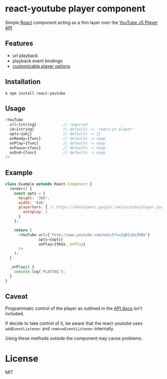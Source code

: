 react-youtube player component
=============================

Simple [React](http://facebook.github.io/react/ ) component acting as a thin layer over the [YouTube JS Player API](https://developers.google.com/youtube/js_api_reference)

## Features
- url playback
- playback event bindings
- [customizable player options](https://developers.google.com/youtube/player_parameters)

## Installation

```
$ npm install react-youtube
```

Usage
----
```js
<YouTube
  url={string}            // required
  id={string}             // defaults -> 'react-yt-player'
  opts={obj}              // defaults -> {}
  onReady={func}          // defaults -> noop
  onPlay={func}           // defaults -> noop
  onPause={func}          // defaults -> noop
  onEnd={func}            // defaults -> noop
/>
```

Example
-----

```js
class Example extends React.Component {
  render() {
    const opts = {
      height: '390',
      width: '640',
      playerVars: { // https://developers.google.com/youtube/player_parameters
        autoplay: 1
      }
    };

    return (
      <YouTube url={'http://www.youtube.com/watch?v=2g811Eo7K8U'}
               opts={opts}
               onPlay={this._onPlay}
      />
    );
  }

  _onPlay() {
    console.log('PLAYING');
  }
}

```

## Caveat

 Programmatic control of the player as outlined in the [API docs](https://developers.google.com/youtube/js_api_reference) isn't included.

If decide to take control of it, be aware that the react-youtube uses `addEventListener` and `removeEventListener` internally.

Using these methods outside the component may cause problems.

# License

  MIT
